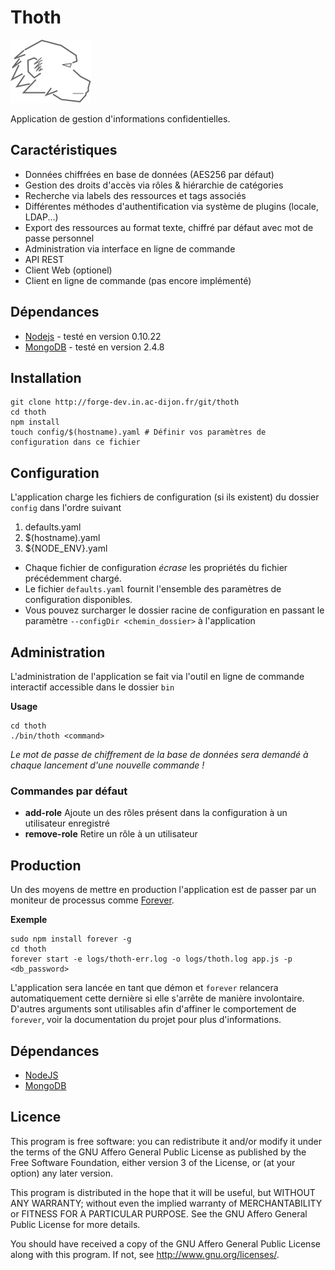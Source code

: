 Thoth
=====

![Thoth](./client/img/logo.svg)

Application de gestion d'informations confidentielles.

Caractéristiques
----------------

- Données chiffrées en base de données (AES256 par défaut)
- Gestion des droits d'accès via rôles & hiérarchie de catégories
- Recherche via labels des ressources et tags associés
- Différentes méthodes d'authentification via système de plugins (locale, LDAP...)
- Export des ressources au format texte, chiffré par défaut avec mot de passe personnel
- Administration via interface en ligne de commande
- API REST
- Client Web (optionel)
- Client en ligne de commande (pas encore implémenté)

Dépendances
-----------

- [Nodejs](http://nodejs.org/) - testé en version 0.10.22
- [MongoDB](http://www.mongodb.org/) - testé en version 2.4.8

Installation
------------

```
git clone http://forge-dev.in.ac-dijon.fr/git/thoth
cd thoth
npm install
touch config/$(hostname).yaml # Définir vos paramètres de configuration dans ce fichier
```

Configuration
-------------

L'application charge les fichiers de configuration (si ils existent) du dossier `config` dans l'ordre suivant

1. defaults.yaml
2. $(hostname).yaml
3. ${NODE_ENV}.yaml


- Chaque fichier de configuration *écrase* les propriétés du fichier précédemment chargé.
- Le fichier `defaults.yaml` fournit l'ensemble des paramètres de configuration disponibles.
- Vous pouvez surcharger le dossier racine de configuration en passant le paramètre `--configDir <chemin_dossier>` à l'application

Administration
--------------

L'administration de l'application se fait via l'outil en ligne de commande interactif accessible dans le dossier `bin`

**Usage**
```
cd thoth
./bin/thoth <command>
```

*Le mot de passe de chiffrement de la base de données sera demandé à chaque lancement d'une nouvelle commande !*

### Commandes par défaut

- **add-role** Ajoute un des rôles présent dans la configuration à un utilisateur enregistré
- **remove-role** Retire un rôle à un utilisateur

Production
----------

Un des moyens de mettre en production l'application est de passer par un moniteur de processus comme [Forever](https://github.com/nodejitsu/forever).

**Exemple**
```
sudo npm install forever -g
cd thoth
forever start -e logs/thoth-err.log -o logs/thoth.log app.js -p <db_password>
```

L'application sera lancée en tant que démon et `forever` relancera automatiquement cette dernière si elle s'arrête de manière involontaire. D'autres arguments sont utilisables afin d'affiner le comportement de `forever`, voir la documentation du projet pour plus d'informations.

Dépendances
-----------

- [NodeJS](http://nodejs.org/)
- [MongoDB](http://www.mongodb.org/)

Licence
-------

This program is free software: you can redistribute it and/or modify
it under the terms of the GNU Affero General Public License as published by
the Free Software Foundation, either version 3 of the License, or
(at your option) any later version.

This program is distributed in the hope that it will be useful,
but WITHOUT ANY WARRANTY; without even the implied warranty of
MERCHANTABILITY or FITNESS FOR A PARTICULAR PURPOSE.  See the
GNU Affero General Public License for more details.

You should have received a copy of the GNU Affero General Public License
along with this program.  If not, see <http://www.gnu.org/licenses/>.